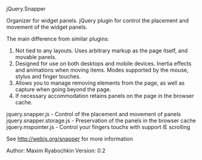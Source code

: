 jQuery.Snapper

Organizer for widget panels. jQuery plugin for control the placement and movement of the widget panels.

The main difference from similar plugins:

1. Not tied to any layouts. Uses arbitrary markup as the page itself, and movable panels.
2. Designed for use on both desktops and mobile devices. Inertia effects and animations when moving items. Modes supported by the mouse, stylus and finger touches.
3. Allows you to manage removing elements from the page, as well as capture when going beyond the page.
4. If necessary accommodation retains panels on the page in the browser cache.

jquery.snapper.js - Control of the placement and movement of panels
jquery.snapper.storage.js - Preservation of the panels in the browser cache
jquery.mspointer.js - Control your fingers touchs with support IE scrolling

See http://webjs.org/snapper for more information

Author: Maxim Ryabochkin
Version: 0.2



